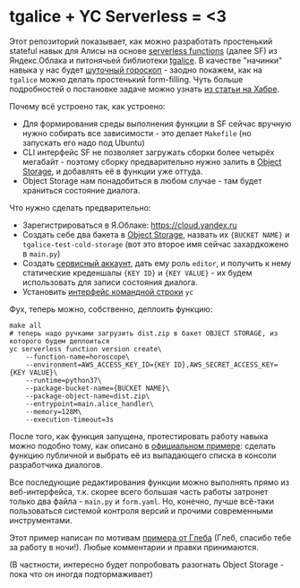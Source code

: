 
# tgalice + YC Serverless = <3

Этот репозиторий показывает, как можно разработать простенький stateful навык для Алисы 
на основе [serverless functions](https://cloud.yandex.ru/docs/serverless-functions/) (далее SF) 
из Яндекс.Облака и питонячьей библиотеки [tgalice](https://github.com/avidale/tgalice). 
В качестве "начинки" навыка у нас будет [шуточный гороскоп](https://dialogs.yandex.ru/store/skills/bfdd6cd4-ajtishnyj-gorosko) - заодно покажем, как на `tgalice` можно делать
простенький form-filling. Чуть больше подробностей о постановке задаче можно узнать [из статьи на Хабре](https://habr.com/ru/post/469723/).

Почему всё устроено так, как устроено:
* Для формирования среды выполнения функции в SF сейчас вручную нужно собирать все зависимости - 
это делает `Makefile` (но запускать его надо под Ubuntu)
* CLI интерфейс SF не позволяет загружать сборки более четырёх мегабайт - поэтому сборку предварительно
нужно залить в [Object Storage](https://cloud.yandex.ru/docs/storage/), и добавлять её в функции уже оттуда. 
* Object Storage нам понадобиться в любом случае - там будет храниться состояние диалога.

Что нужно сделать предварительно:
* Зарегистрироваться в Я.Облаке: https://cloud.yandex.ru
* Создать себе два бакета в [Object Storage](https://cloud.yandex.ru/docs/storage/), назвать их `{BUCKET NAME}` 
и `tgalice-test-cold-storage` (вот это второе имя сейчас захардкожено в `main.py`)
* Создать [сервисный аккаунт](https://cloud.yandex.ru/docs/iam/concepts/users/service-accounts),
дать ему роль `editor`, и получить к нему статические креденшалы `{KEY ID}` и `{KEY VALUE}` - 
их будем использовать для записи состояния диалога. 
* Установить [интерфейс командной строки](https://cloud.yandex.ru/docs/cli/quickstart) `yc`

Фух, теперь можно, собственно, деплоить функцию:

```
make all
# теперь надо ручками загрузить dist.zip в бакет OBJECT STORAGE, из которого будем деплоиться 
yc serverless function version create\
    --function-name=horoscope\
    --environment=AWS_ACCESS_KEY_ID={KEY ID},AWS_SECRET_ACCESS_KEY={KEY VALUE}\
    --runtime=python37\
    --package-bucket-name={BUCKET NAME}\
    --package-object-name=dist.zip\
    --entrypoint=main.alice_handler\
    --memory=128M\
    --execution-timeout=3s
```
После того, как функция запущена, протестировать работу навыка можно подобно тому, как описано в 
[официальном примере](https://cloud.yandex.ru/docs/serverless-functions/solutions/alice-skill): 
сделать функцию публичной и выбрать её из выпадающего списка в консоли разработчика диалогов.

Все последующие редактирования функции можно выполнять прямо из веб-интерфейса, т.к. скорее всего 
большая часть работы затронет только два файла - `main.py` и `form.yaml`. 
Но, конечно, лучше всё-таки пользоваться системой контроля версий и прочими современными инструментами.

Этот пример написан по мотивам [примера от Глеба](https://github.com/monsterzz/yc-serverless-python-deps) 
(Глеб, спасибо тебе за работу в ночи!). Любые комментарии и правки принимаются.

(В частности, интересно будет попробовать разогнать Object Storage - пока что он иногда подтормаживает)
